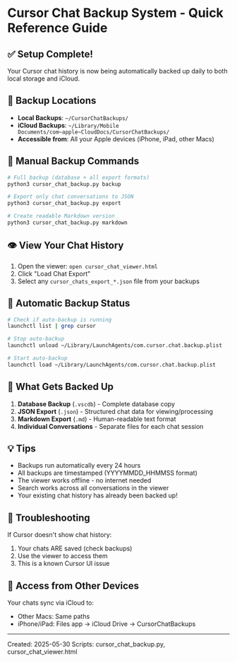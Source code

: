 # Cursor Chat Backup System - Quick Reference Guide

## ✅ Setup Complete!
Your Cursor chat history is now being automatically backed up daily to both local storage and iCloud.

## 📍 Backup Locations
- **Local Backups**: `~/CursorChatBackups/`
- **iCloud Backups**: `~/Library/Mobile Documents/com~apple~CloudDocs/CursorChatBackups/`
- **Accessible from**: All your Apple devices (iPhone, iPad, other Macs)

## 🔧 Manual Backup Commands
```bash
# Full backup (database + all export formats)
python3 cursor_chat_backup.py backup

# Export only chat conversations to JSON
python3 cursor_chat_backup.py export

# Create readable Markdown version
python3 cursor_chat_backup.py markdown
```

## 👁️ View Your Chat History
1. Open the viewer: `open cursor_chat_viewer.html`
2. Click "Load Chat Export"
3. Select any `cursor_chats_export_*.json` file from your backups

## 🤖 Automatic Backup Status
```bash
# Check if auto-backup is running
launchctl list | grep cursor

# Stop auto-backup
launchctl unload ~/Library/LaunchAgents/com.cursor.chat.backup.plist

# Start auto-backup
launchctl load ~/Library/LaunchAgents/com.cursor.chat.backup.plist
```

## 📁 What Gets Backed Up
1. **Database Backup** (`.vscdb`) - Complete database copy
2. **JSON Export** (`.json`) - Structured chat data for viewing/processing
3. **Markdown Export** (`.md`) - Human-readable text format
4. **Individual Conversations** - Separate files for each chat session

## 💡 Tips
- Backups run automatically every 24 hours
- All backups are timestamped (YYYYMMDD_HHMMSS format)
- The viewer works offline - no internet needed
- Search works across all conversations in the viewer
- Your existing chat history has already been backed up!

## 🚨 Troubleshooting
If Cursor doesn't show chat history:
1. Your chats ARE saved (check backups)
2. Use the viewer to access them
3. This is a known Cursor UI issue

## 📱 Access from Other Devices
Your chats sync via iCloud to:
- Other Macs: Same paths
- iPhone/iPad: Files app → iCloud Drive → CursorChatBackups

---
Created: 2025-05-30
Scripts: cursor_chat_backup.py, cursor_chat_viewer.html 